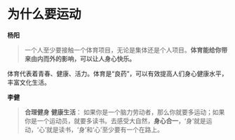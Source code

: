 # 为什么要运动

**杨阳**
> 一个人至少要接触一个体育项目，无论是集体还是个人项目。**体育能给你带来由内而外的影响，可以让人身心快乐。**

体育代表着青春、健康、活力。体育是“良药”，可以有效提高人们身心健康水平，丰富文化生活。

**李健**

> **合理健身**
> **健康生活**： 如果你是一个脑力劳动者，那么你就要多运动；如果你是一个运动员，就要多读书。去感受大自然，**身心合一**，‘身’就是运动，‘心’就是读书，‘身’和‘心’至少要有一个在路上。

